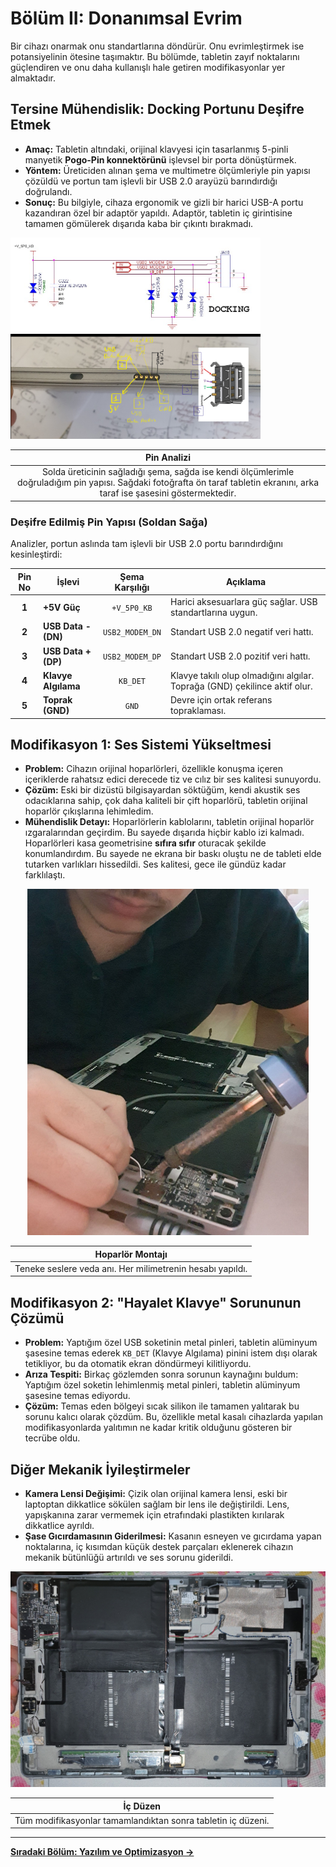 # Bölüm II: Donanımsal Evrim

Bir cihazı onarmak onu standartlarına döndürür. Onu evrimleştirmek ise potansiyelinin ötesine taşımaktır. Bu bölümde, tabletin zayıf noktalarını güçlendiren ve onu daha kullanışlı hale getiren modifikasyonlar yer almaktadır.

## Tersine Mühendislik: Docking Portunu Deşifre Etmek

*   **Amaç:** Tabletin altındaki, orijinal klavyesi için tasarlanmış 5-pinli manyetik **Pogo-Pin konnektörünü** işlevsel bir porta dönüştürmek.
*   **Yöntem:** Üreticiden alınan şema ve multimetre ölçümleriyle pin yapısı çözüldü ve portun tam işlevli bir USB 2.0 arayüzü barındırdığı doğrulandı.
*   **Sonuç:** Bu bilgiyle, cihaza ergonomik ve gizli bir harici USB-A portu kazandıran özel bir adaptör yapıldı. Adaptör, tabletin iç girintisine tamamen gömülerek dışarıda kaba bir çıkıntı bırakmadı.

<p float="left">
  <img src="../assets/images/thumbnail_pin_belegung_F1T.jpg" width="400" />
  <img src="../assets/images/pin%20diyagram%20tablet.png" width="400" /> 
</p>

| **Pin Analizi** |
| :---: |
| Solda üreticinin sağladığı şema, sağda ise kendi ölçümlerimle doğruladığım pin yapısı. Sağdaki fotoğrafta ön taraf tabletin ekranını, arka taraf ise şasesini göstermektedir. |

### Deşifre Edilmiş Pin Yapısı (Soldan Sağa)

Analizler, portun aslında tam işlevli bir USB 2.0 portu barındırdığını kesinleştirdi:

| Pin No | İşlevi                | Şema Karşılığı | Açıklama                                                                |
| :----: | ------------------- | :------------: | ----------------------------------------------------------------------- |
| **1**  | **+5V Güç**         |  `+V_5P0_KB`   | Harici aksesuarlara güç sağlar. USB standartlarına uygun.                 |
| **2**  | **USB Data - (DN)** | `USB2_MODEM_DN`| Standart USB 2.0 negatif veri hattı.                                    |
| **3**  | **USB Data + (DP)** | `USB2_MODEM_DP`| Standart USB 2.0 pozitif veri hattı.                                    |
| **4**  | **Klavye Algılama** |    `KB_DET`    | Klavye takılı olup olmadığını algılar. Toprağa (GND) çekilince aktif olur. |
| **5**  | **Toprak (GND)**    |     `GND`      | Devre için ortak referans topraklaması.                                   |

## Modifikasyon 1: Ses Sistemi Yükseltmesi

*   **Problem:** Cihazın orijinal hoparlörleri, özellikle konuşma içeren içeriklerde rahatsız edici derecede tiz ve cılız bir ses kalitesi sunuyordu.
*   **Çözüm:** Eski bir dizüstü bilgisayardan söktüğüm, kendi akustik ses odacıklarına sahip, çok daha kaliteli bir çift hoparlörü, tabletin orijinal hoparlör çıkışlarına lehimledim.
*   **Mühendislik Detayı:** Hoparlörlerin kablolarını, tabletin orijinal hoparlör ızgaralarından geçirdim. Bu sayede dışarıda hiçbir kablo izi kalmadı. Hoparlörleri kasa geometrisine **sıfıra sıfır** oturacak şekilde konumlandırdım. Bu sayede ne ekrana bir baskı oluştu ne de tableti elde tutarken varlıkları hissedildi. Ses kalitesi, gece ile gündüz kadar farklılaştı.

<p align="center">
  <img src="../assets/images/hoparlor_lehimlerken.jpg" width="450">
</p>

| **Hoparlör Montajı** |
| :---: |
| Teneke seslere veda anı. Her milimetrenin hesabı yapıldı. |

## Modifikasyon 2: "Hayalet Klavye" Sorununun Çözümü

*   **Problem:** Yaptığım özel USB soketinin metal pinleri, tabletin alüminyum şasesine temas ederek `KB_DET` (Klavye Algılama) pinini istem dışı olarak tetikliyor, bu da otomatik ekran döndürmeyi kilitliyordu.
*   **Arıza Tespiti:** Birkaç gözlemden sonra sorunun kaynağını buldum: Yaptığım özel soketin lehimlenmiş metal pinleri, tabletin alüminyum şasesine temas ediyordu.
*   **Çözüm:** Temas eden bölgeyi sıcak silikon ile tamamen yalıtarak bu sorunu kalıcı olarak çözdüm. Bu, özellikle metal kasalı cihazlarda yapılan modifikasyonlarda yalıtımın ne kadar kritik olduğunu gösteren bir tecrübe oldu.

## Diğer Mekanik İyileştirmeler

*   **Kamera Lensi Değişimi:** Çizik olan orijinal kamera lensi, eski bir laptoptan dikkatlice sökülen sağlam bir lens ile değiştirildi. Lens, yapışkanına zarar vermemek için etrafındaki plastikten kırılarak dikkatlice ayrıldı.
*   **Şase Gıcırdamasının Giderilmesi:** Kasanın esneyen ve gıcırdama yapan noktalarına, iç kısımdan küçük destek parçaları eklenerek cihazın mekanik bütünlüğü artırıldı ve ses sorunu giderildi.

<p align="center">
  <img src="../assets/images/tablet%20modifiye%20edilmiş%20hal%20içi.png">
</p>

| **İç Düzen** |
| :---: |
| Tüm modifikasyonlar tamamlandıktan sonra tabletin iç düzeni. |

---
**[Sıradaki Bölüm: Yazılım ve Optimizasyon →](./3_Software_and_Optimization.md)**
